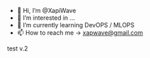- 👋 Hi, I’m @XapiWave
- 👀 I’m interested in ...
- 🌱 I’m currently learning DevOPS / MLOPS
- 📫 How to reach me -> xapwave@gmail.com

test v.2
